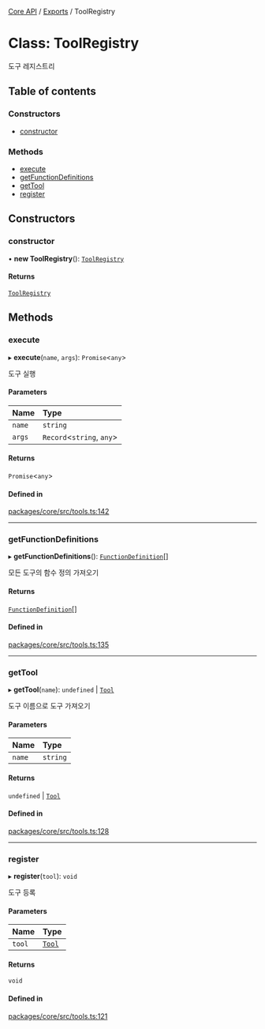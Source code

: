 [Core API](../../) / [Exports](../modules) / ToolRegistry

# Class: ToolRegistry

도구 레지스트리

## Table of contents

### Constructors

- [constructor](ToolRegistry#constructor)

### Methods

- [execute](ToolRegistry#execute)
- [getFunctionDefinitions](ToolRegistry#getfunctiondefinitions)
- [getTool](ToolRegistry#gettool)
- [register](ToolRegistry#register)

## Constructors

### constructor

• **new ToolRegistry**(): [`ToolRegistry`](ToolRegistry)

#### Returns

[`ToolRegistry`](ToolRegistry)

## Methods

### execute

▸ **execute**(`name`, `args`): `Promise`\<`any`\>

도구 실행

#### Parameters

| Name | Type |
| :------ | :------ |
| `name` | `string` |
| `args` | `Record`\<`string`, `any`\> |

#### Returns

`Promise`\<`any`\>

#### Defined in

[packages/core/src/tools.ts:142](https://github.com/woojubb/robota/blob/1202ed01072674e4ff6307d72c09a57873f8f949/packages/core/src/tools.ts#L142)

___

### getFunctionDefinitions

▸ **getFunctionDefinitions**(): [`FunctionDefinition`](../interfaces/FunctionDefinition)[]

모든 도구의 함수 정의 가져오기

#### Returns

[`FunctionDefinition`](../interfaces/FunctionDefinition)[]

#### Defined in

[packages/core/src/tools.ts:135](https://github.com/woojubb/robota/blob/1202ed01072674e4ff6307d72c09a57873f8f949/packages/core/src/tools.ts#L135)

___

### getTool

▸ **getTool**(`name`): `undefined` \| [`Tool`](../interfaces/Tool)

도구 이름으로 도구 가져오기

#### Parameters

| Name | Type |
| :------ | :------ |
| `name` | `string` |

#### Returns

`undefined` \| [`Tool`](../interfaces/Tool)

#### Defined in

[packages/core/src/tools.ts:128](https://github.com/woojubb/robota/blob/1202ed01072674e4ff6307d72c09a57873f8f949/packages/core/src/tools.ts#L128)

___

### register

▸ **register**(`tool`): `void`

도구 등록

#### Parameters

| Name | Type |
| :------ | :------ |
| `tool` | [`Tool`](../interfaces/Tool) |

#### Returns

`void`

#### Defined in

[packages/core/src/tools.ts:121](https://github.com/woojubb/robota/blob/1202ed01072674e4ff6307d72c09a57873f8f949/packages/core/src/tools.ts#L121)
